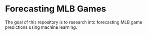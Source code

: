 # Forecasting MLB Games
The goal of this repository is to research into forecasting MLB game predictions using machine learning.
